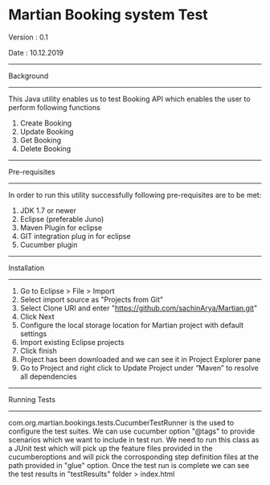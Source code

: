# Martian Booking system Test

Version : 0.1

Date : 10.12.2019

***********************************************************
Background
***********************************************************
This Java utility enables us to test Booking API which enables the user to perform following functions
1) Create Booking
2) Update Booking
3) Get Booking
4) Delete Booking

***********************************************************
Pre-requisites
***********************************************************
In order to run this utility successfully following pre-requisites are to be met:

1) JDK 1.7 or newer
2) Eclipse (preferable Juno)
3) Maven Plugin for eclipse
4) GIT integration plug in for eclipse
5) Cucumber plugin



***********************************************************
Installation
***********************************************************
1)	Go to Eclipse > File > Import
2)	Select import source as "Projects from Git"
3)	Select Clone URI and enter "https://github.com/sachinArya/Martian.git"
4)	Click Next 
5)	Configure the local storage location for Martian project with default settings
6)	Import existing Eclipse projects
7)	Click finish
8)	Project has been downloaded and we can see it in Project Explorer pane
9)	Go to Project and right click to Update Project under “Maven” to resolve all dependencies

************************************************************
Running Tests
************************************************************
com.org.martian.bookings.tests.CucumberTestRunner is the used to configure the test suites. 
We can use cucumber option "@tags" to provide scenarios which we want to include in test run. 
We need to run this class as a JUnit test which will pick up the feature files provided in the cucumberoptions and will pick the corrosponding step definition files at the path provided in "glue" option.
Once the test run is complete we can see the test results in "testResults" folder > index.html
